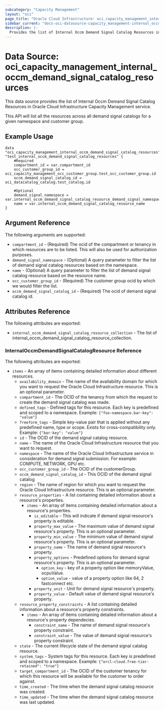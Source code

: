 ```yaml
---
subcategory: "Capacity Management"
layout: "oci"
page_title: "Oracle Cloud Infrastructure: oci_capacity_management_internal_occm_demand_signal_catalog_resources"
sidebar_current: "docs-oci-datasource-capacity_management-internal_occm_demand_signal_catalog_resources"
description: |-
  Provides the list of Internal Occm Demand Signal Catalog Resources in Oracle Cloud Infrastructure Capacity Management service
---
```


# Data Source: oci_capacity_management_internal_occm_demand_signal_catalog_resources
This data source provides the list of Internal Occm Demand Signal Catalog Resources in Oracle Cloud Infrastructure Capacity Management service.

This API will list all the  resources across all demand signal catalogs for a given namespace and customer group.


## Example Usage

```hcl
data "oci_capacity_management_internal_occm_demand_signal_catalog_resources" "test_internal_occm_demand_signal_catalog_resources" {
	#Required
	compartment_id = var.compartment_id
	occ_customer_group_id = oci_capacity_management_occ_customer_group.test_occ_customer_group.id
	occm_demand_signal_catalog_id = oci_datacatalog_catalog.test_catalog.id

	#Optional
	demand_signal_namespace = var.internal_occm_demand_signal_catalog_resource_demand_signal_namespace
	name = var.internal_occm_demand_signal_catalog_resource_name
}
```

## Argument Reference

The following arguments are supported:

* `compartment_id` - (Required) The ocid of the compartment or tenancy in which resources are to be listed. This will also be used for authorization purposes.
* `demand_signal_namespace` - (Optional) A query parameter to filter the list of demand signal catalog resources based on the namespace. 
* `name` - (Optional) A query parameter to filter the list of demand signal catalog resource based on the resource name. 
* `occ_customer_group_id` - (Required) The customer group ocid by which we would filter the list.
* `occm_demand_signal_catalog_id` - (Required) The ocid of demand signal catalog id.


## Attributes Reference

The following attributes are exported:

* `internal_occm_demand_signal_catalog_resource_collection` - The list of internal_occm_demand_signal_catalog_resource_collection.

### InternalOccmDemandSignalCatalogResource Reference

The following attributes are exported:

* `items` - An array of items containing detailed information about different resources. 
	* `availability_domain` - The name of the availability domain for which you want to request the Oracle Cloud Infrastructure resource. This is an optional parameter. 
	* `compartment_id` - The OCID of the tenancy from which the request to create the demand signal catalog was made. 
	* `defined_tags` - Defined tags for this resource. Each key is predefined and scoped to a namespace. Example: `{"foo-namespace.bar-key": "value"}` 
	* `freeform_tags` - Simple key-value pair that is applied without any predefined name, type or scope. Exists for cross-compatibility only. Example: `{"bar-key": "value"}` 
	* `id` - The OCID of the demand signal catalog resource. 
	* `name` - The name of the Oracle Cloud Infrastructure resource that you want to request. 
	* `namespace` - The name of the Oracle Cloud Infrastructure service in consideration for demand signal submission. For example: COMPUTE, NETWORK, GPU etc. 
	* `occ_customer_group_id` - The OCID of the customerGroup. 
	* `occm_demand_signal_catalog_id` - This OCID of the demand signal catalog 
	* `region` - The name of region for which you want to request the Oracle Cloud Infrastructure resource. This is an optional parameter. 
	* `resource_properties` - A list containing detailed information about a resource's properties.
		* `items` - An array of items containing detailed information about a resource's properties. 
			* `is_editable` - This will indicate if demand signal resource's property is editable. 
			* `property_max_value` - The maximum value of demand signal resource's property. This is an optional parameter. 
			* `property_min_value` - The minimum value of demand signal resource's property. This is an optional parameter. 
			* `property_name` - The name of demand signal resource's property. 
			* `property_options` - Predefined options for demand signal resource's property. This is an optional parameter. 
				* `option_key` - key of a property option like memoryValue, ocpuValue. 
				* `option_value` - value of a property option like 64, 2 fastconnect etc. 
			* `property_unit` - Unit for demand signal resource's property. 
			* `property_value` - Default value of demand signal resource's property. 
	* `resource_property_constraints` - A list containing detailed information about a resource's property constraints.
		* `items` - An array of items containing detailed information about a resource's property dependecies. 
			* `constraint_name` - The name of demand signal resource's property constraint. 
			* `constraint_value` - The value of demand signal resource's property constraint. 
	* `state` - The current lifecycle state of the demand signal catalog resource. 
	* `system_tags` - System tags for this resource. Each key is predefined and scoped to a namespace. Example: `{"orcl-cloud.free-tier-retained": "true"}` 
	* `target_compartment_id` - The OCID of the customer tenancy for which this resource will be available for the customer to order against. 
	* `time_created` - The time when the demand signal catalog resource was created. 
	* `time_updated` - The time when the demand signal catalog resource was last updated. 

